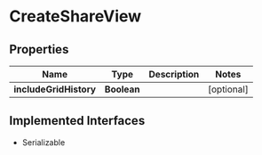 

# CreateShareView


## Properties

| Name | Type | Description | Notes |
|------------ | ------------- | ------------- | -------------|
|**includeGridHistory** | **Boolean** |  |  [optional] |


## Implemented Interfaces

* Serializable


